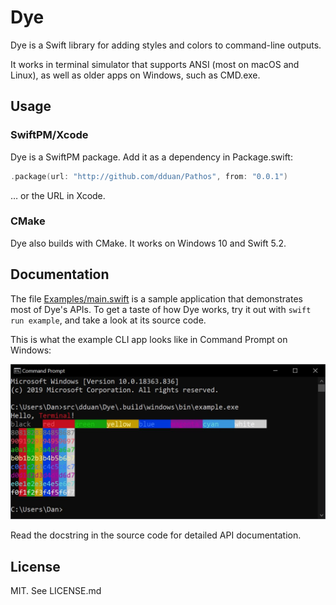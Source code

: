 # Dye

Dye is a Swift library for adding styles and colors to command-line outputs.

It works in terminal simulator that supports ANSI (most on macOS and Linux), as
well as older apps on Windows, such as CMD.exe.

## Usage

### SwiftPM/Xcode

Dye is a SwiftPM package. Add it as a dependency in Package.swift:

```swift
.package(url: "http://github.com/dduan/Pathos", from: "0.0.1")
```

… or the URL in Xcode.

### CMake

Dye also builds with CMake. It works on Windows 10 and Swift 5.2.

## Documentation

The file [Examples/main.swift](Examples/main.swift) is a sample application that
demonstrates most of Dye's APIs. To get a taste of how Dye works, try it out
with `swift run example`, and take a look at its source code.

This is what the example CLI app looks like in Command Prompt on Windows:

![Dye example app running in Window Command Prompt](Examples/windows-example-screenshot.jpg)

Read the docstring in the source code for detailed API documentation.

## License

MIT. See LICENSE.md
